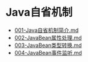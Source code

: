 # Java自省机制

-  [001-Java自省机制简介.md](001-Java自省机制简介.md) 
-  [002-JavaBean属性处理.md](002-JavaBean属性处理.md) 
-  [003-JavaBean类型转换.md](003-JavaBean类型转换.md) 
-  [004-JavaBean事件监听.md](004-JavaBean事件监听.md) 

